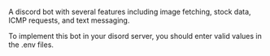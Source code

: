 A discord bot with several features including image fetching, stock data, ICMP requests, and text messaging.

To implement this bot in your disord server, you should enter valid values in the .env files. 